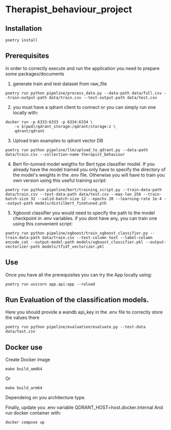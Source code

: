 # Therapist_behaviour_project

## Installation 

```
poetry install
```

## Prerequisites

in order to correctly execute and run the application you need to prepare some packages/documents

1. generate train and test dataset from raw_file
```
poetry run python pipeline/process_data.py --data-path data/full.csv --train-output-path data/train.csv --test-output-path data/test.csv
```
2. you must have a qdrant client to connect or you can simply run one locally with:
```
docker run -p 6333:6333 -p 6334:6334 \
    -v $(pwd)/qdrant_storage:/qdrant/storage:z \
    qdrant/qdrant
```

3. Upload train examples to qdrant vector DB
```
poetry run python pipeline/llm/upload_to_qdrant.py --data-path data/train.csv --collection-name therapist_behaviour
```


4. Bert fin-tunned model weigths for Bert type classifier model. If you already have the model trained you only have to specify the directory of the model's weights in the .env file. Otherwise you will have to train you own version using this useful training script:

```
poetry run python pipeline/bert/training_script.py --train-data-path data/train.csv --test-data-path data/test.csv --max-len 256 --train-batch-size 32 --valid-batch-size 12 --epochs 20 --learning-rate 1e-4 --output-path models/distilbert_finetuned.pth
```
5. Xgboost classifier
you would need to specify the path to the model checkpoint in .env variables. if you dont have any, you can train one using this convenient script:
```
poetry run python pipeline/xgboost/train_xgboost_classifier.py --train-data-path data/train.csv --text-column text --label-column encode_cat --output-model-path models/xgboost_classifier.pkl --output-vectorizer-path models/tfidf_vectorizer.pkl
```

## Use
Once you have all the prerequisites you can try the App locally using:
```
poetry run uvicorn app.api:app --reload
```

## Run Evaluation of the classification models.
Here you should provide a wandb api_key in the .env file to correctly store the values there
```
poetry run python pipeline/evaluation/evaluate.py --test-data data/test.csv
```

## Docker use
Create Docker image
```
make build_amd64
```
Or
```
make build_arm64
```
Dependeing on you architecture type.

Finally, update you .env variable QDRANT_HOST=host.docker.internal  And run docker container with:

 ```
 docker compose up
 ```
